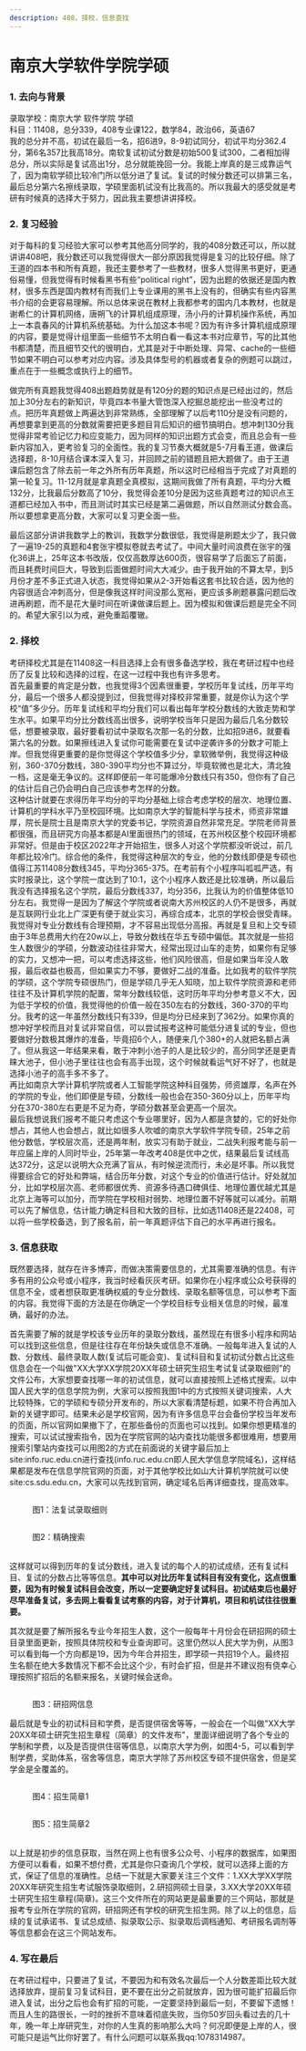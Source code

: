 ```yaml
---
description: 408，择校，信息查找
---
```


# 南京大学软件学院学硕

### 1. 去向与背景

录取学校：南京大学 软件学院 学硕\
科目：11408，总分339，408专业课122，数学84，政治66，英语67\
我的总分并不高，初试在最后一名，招6进9，8-9初试同分，初试平均分362.4分，第6名357比我高18分。南软复试初试分数是初始500复试300，二者相加得总分，所以实际是复试高出1分，总分就能挽回一分。我能上岸真的是三成靠运气了，因为南软学硕比较冷门所以低分进了复试。复试的时候分数还可以排第三名，最后总分第六名擦线录取，学硕里面机试没有比我高的。所以我最大的感受就是考研有时候真的选择大于努力，因此我主要想讲讲择校。

### 2. 复习经验

对于每科的复习经验大家可以参考其他高分同学的，我的408分数还可以，所以就讲讲408吧，我分数还可以我觉得很大一部分原因我觉得是复习的比较仔细。除了王道的四本书和所有真题，我还主要参考了一些教材，很多人觉得黑书更好，更通俗易懂，但我觉得有时候看黑书有些“political right”，因为出题的依据还是国内教材，很多东西是国内教材有而我们上专业课用的黑书上没有的，但确实有些内容黑书介绍的会更容易理解。所以总体来说在教材上我都参考的国内几本教材，也就是谢希仁的计算机网络，唐朔飞的计算机组成原理，汤小丹的计算机操作系统，再加上一本袁春风的计算机系统基础。为什么加这本书呢？因为有许多计算机组成原理的内容，要是觉得计组里面一些细节不太明白看一看这本书对应章节，写的比其他书都清楚，而且细节交代的很明白，尤其是对于中断处理、异常、cache的一些细节如果不明白可以参考对应内容。涉及具体型号的机器或者复杂的例题可以跳过，重点在于一些概念或执行上的细节。

做完所有真题我觉得408出题趋势就是有120分的题的知识点是已经出过的，然后加上30分左右的新知识，毕竟四本书量大管饱深入挖掘总能挖出一些没考过的点。把历年真题做上两遍达到非常熟练，全部理解了以后考110分是没有问题的，再想要拿到更高的分数就需要把更多题目背后知识的细节搞明白。想冲刺130分我觉得非常考验记忆力和应变能力，因为同样的知识出题方式会变，而且总会有一些新内容加入，更考验复习的全面性。我的复习节奏大概就是5-7月看王道，做课后选择题，8-10月结合课本深入复习，并回顾之前的错题且把大题做了。由于王道课后题包含了除去前一年之外所有历年真题，所以这时已经相当于完成了对真题的第一轮复习。11-12月就是拿真题全真模拟，这期间我做了所有真题，平均分大概132分，比我最后分数高了10分，我觉得会差10分是因为这些真题考过的知识点王道都已经加入书中，而且测试时其实已经是第二遍做题，所以自然测试分数会高。所以要想拿更高分数，大家可以复习更全面一些。

最后这部分讲讲我数学上的教训，我数学分数很低，我觉得是刷题太少了，我只做了一遍19-25的真题和4套张宇模拟卷就去考试了。中间大量时间浪费在张宇的强化36讲上，25年这本书改版，仅仅高数厚达600页，很容易学了后面忘了前面，而且耗费时间巨大，导致到后面做题时间大大减少。由于我开始的不算太早，到5月份才差不多正式进入状态，我觉得如果从2-3开始看这套书比较合适，因为他的内容很适合冲刺高分，但是像我这样时间没那么宽裕，更应该多刷题暴露问题后改进再刷题，而不是花大量时间在听课做课后题上。因为模拟和做课后题是完全不同的。希望大家引以为戒，避免重蹈覆辙。

### 2. 择校

考研择校尤其是在11408这一科目选择上会有很多备选学校，我在考研过程中也经历了反复比较和选择的过程，在这一过程中我也有许多思考。\
首先最重要的肯定是分数，也我觉得3个因素很重要，学校历年复试线，历年平均分，最后一个很多人都没提到过，但我觉得对择校非常重要，就是你认为这个学校“值”多少分。历年复试线和平均分我们可以看出每年学校分数线的大致走势和学生水平。如果平均分比分数线高出很多，说明学校当年只是因为最后几名分数较低，想要被录取，最好要看初试中录取名次那一名的分数，比如招9进6，就要看第六名的分数。如果擦线进入复试你可能需要在复试中逆袭许多的分数才可能上岸。但我觉得更重要的是你觉得这个学校值多少分，拿软微举例，我觉得这种级别，360-370分数线，380-390平均分也不算过分，毕竟软微也是北大，清北独一档，这是毫无争议的。这样即便前一年可能爆冷分数线只有350，但你有了自己的估计后自己仍会明白自己应该参考怎样的分数。\
这种估计就要在求得历年平均分的平均分基础上综合考虑学校的层次、地理位置、计算机的学科水平乃至校园环境。比如南京大学的智能科学与技术，师资非常雄厚，院长是院士且是南京大学的党委书记，学院资源自然非常充足。学院老师背景都很强，而且研究方向基本都是AI里面很热门的领域，在苏州校区整个校园环境都非常好。但是由于校区2022年才开始招生，很多人对这个学院都没听说过，前几年都比较冷门。综合他的条件，我觉得这种层次的专业，他的分数线即便是专硕也值得江苏11408分数线345，平均分365-375。在考前有个小程序叫呱呱严选，有实时报录比，这个学院一度达到了10:1，这个小程序人数还是比较准确，所以最后我没有选择报名这个学院，最后分数线337，均分356，比我认为的价值整体低10分左右。我觉得一是因为了解这个学院或者说南大苏州校区的人仍不是很多，再就是互联网行业北上广深更有便于就业实习，再综合成本，北京的学校会很受青睐。\
我觉得对专业分数线有合理预期，才不容易出现低分高报。再就是复旦和上交专硕由于3年总费用大约在20w以上，导致分数线在华五专硕中偏低。其次就是一些招生人数很少的学硕，分数波动往往非常大，经常出现过山车的走势，如果你有足够的实力，又想冲一把，可以考虑选择这些，他们风险很高，但是如果当年没人敢报，最后收益也极高，但如果实力不够，要做好二战的准备。比如我考的软件学院的学硕，这个学院专硕很热门，但是学硕几乎无人知晓，加上软件学院资源和老师往往不及计算机学院的配置，常年分数线较低，这时历年平均分参考意义不大，因为低于学校的价值，我觉得他的价值一般在350左右的分数线，360-370的平均分。我考的这一年虽然分数线只有339，但是均分已经来到了362分。如果你真的想冲好学校而且对复试非常自信，可以尝试报考这种可能低分进复试的专业，但也要做好分数极其爆炸的准备，毕竟招6个人，随便来几个380+的人就把名额占满了。但从我这一年结果来看，敢于冲刺小池子的人是比较少的，高分同学还是更青睐大池子，但小池子里往往也会有高手出现，这个时候就看运气好不好了，也就是选择小池子的高手多不多了。\
再比如南京大学计算机学院或者人工智能学院这种科目强势，师资雄厚，名声在外的学院的专业，他们即便是专硕，分数线一般也会在350-360分以上，历年平均分在370-380左右更是不足为奇，学硕分数甚至会更高一个层次。\
最后我想说我们报考不能只考虑这个专业哪里好，因为人都是贪婪的，它的好处你想占，其他人也会想占，就比如很多人吹嘘的南京大学软件学院专硕，25年之前他分数低，学校层次高，还是两年制，放实习有助于就业，二战失利报考能与前一年应届上岸的人同时毕业，25年第一年改考408是优中之优，结果最后复试线高达372分，这足以说明大众充满了盲从，有时候逆流而行，未必是坏事。所以我觉得要综合它的好处和弊端，结合历年分数，对这个专业的价值进行估计。好处就加分，比如学校层次高、老师都很优秀、资源多待遇口碑俱佳、地理位置优越尤其是北京上海等可以加分，而学院在学校相对弱势、地理位置不好等就可以减分。前期可以先了解信息，估计能力确定科目和大致的目标，比如选11408还是22408，可以将一些学校备选，到了报名前，前一年真题评估下自己的水平再进行报名。

### 3. 信息获取

既然要选择，就存在许多博弈，而做决策需要信息的，尤其需要准确的信息。有许多有用的公众号或小程序，我当时经看灰灰考研。如果你在小程序或公众号获得的信息不全，或者想获取更准确权威的专业分数线、录取名额等信息，可以参考下面的内容。我觉得下面的方法是在你确定一个学校目标专业相关信息的时候，最准确，最好的办法。

首先需要了解的就是学校该专业历年的录取分数线，虽然现在有很多小程序和网站可以找到这些信息，但是往往存在年份缺失或信息不准确。一般每年进入复试的人数、分数线、最终录取人数(复试后可能会变)、复试科目和复试初试分数占比这些信息会在一个叫做"XX大学XX学院20XX年硕士研究生招生考试复试录取细则"的文件公布，大家想要查找哪一年的初试信息，就可以直接按照上述格式搜索。以中国人民大学的信息学院为例，大家可以按照我图1中的方式按照关键词搜索，人大比较特殊，它的学硕和专硕分开发布的，所以大家看清楚标题，如果不符合再加入新的关键字即可。结果未必是学校官网，因为有许多信息平台会备份学校当年发布的页面，所以官网如果撤下了，在那些备份的页面也可以找到。如果你想更精准的搜索，可以试试搜索指令，因为在学院官网的站内查找功能很多都很难用，想要用搜索引擎站内查找可以用图2的方式在前面说的关键字最后加上site:info.ruc.edu.cn进行查找(info.ruc.edu.cn即人民大学信息学院域名)，这样结果都是发布在信息学院官网的页面，对于其他学校比如山大计算机学院就可以使site:cs.sdu.edu.cn，大家可以先找到官网，确定域名后再详细查找，提高效率。

<figure><img src="../.gitbook/assets/Pasted image 20250502162835.png" alt=""><figcaption><p>图1：法复试录取细则</p></figcaption></figure>

<figure><img src="../.gitbook/assets/粘贴的图像.png" alt=""><figcaption><p>图2：精确搜索</p></figcaption></figure>

\
这样就可以得到历年的复试分数线，进入复试的每个人的初试成绩，还有复试科目、复试的分数占比等等信息。**其中可以对比历年复试科目有没有变化，这点很重要，因为有时候复试科目会改变，所以一定要确定好复试科目。初试结束后也最好尽早准备复试，多去网上看看复试考察的内容，对于计算机，项目和机试往往很重要。**

其次就是要了解所报名专业今年招生人数，这个一般每年十月份会在研招网的硕士目录里面更新，按照具体院校和专业查询即可。这里仍然以人民大学为例，从图3可以看到每一个方向都是19，因为今年合并招生，即学硕一共招19个人。最终招生名额在绝大多数情况下都不会比这个少，有时会扩招，但是并不建议抱有侥幸心理按照扩招后的名额来报名，关键时候会送命。

<figure><img src="../.gitbook/assets/Pasted image 20250502163357.png" alt=""><figcaption><p>图3：研招网信息</p></figcaption></figure>

最后就是专业的初试科目和学费，是否提供宿舍等等，一般会在一个叫做"XX大学20XX年硕士研究生招生章程（简章）的文件发布"，里面详细说明了各个专业的学制和学费，以及是否提供住宿等信息，以南京大学为例，如图4-5，可以看到学制学费，奖助体系，宿舍等信息，南京大学除了苏州校区专硕不提供宿舍，但是奖学金是全覆盖的。

<figure><img src="../.gitbook/assets/Pasted image 20250502163738.png" alt=""><figcaption><p>图4：招生简章1</p></figcaption></figure>

<figure><img src="../.gitbook/assets/Pasted image 20250502163812.png" alt=""><figcaption><p>图5：招生简章2</p></figcaption></figure>

\
以上就是初步的信息获取，当然在网上也有很多公众号、小程序的数据库，如果图方便可以看看，如果不想付费，尤其是你只查询几个学校，就可以选择上面的方式，保证了信息的准确性。总结一下就是大家要关注三个文件：1.XX大学XX学院20XX年研究生招生考试服饰录取细则，2.研招网硕士目录，3.XX大学20XX年硕士研究生招生章程(简章)。这三个文件所在的网站更是最重要的三个网站，那就是报考专业所在学院的官网，研招网还有学校的研究生招生网。除了以上的信息，后续的复试承诺书、复试总成绩、拟录取公示、拟录取后调档通知、考研报名调剂等等信息都会在这三个网站发布。

### 4. 写在最后

在考研过程中，只要进了复试，不要因为和有效名次最后一个人分数差距比较大就选择放弃，提前复习复试科目，更不要在出分之前就放弃，因为很可能扩招最后你进入复试，出分之后也会有扩招的可能，一定要坚持到最后一刻，不要留下遗憾！而且人生的路很长，一时的挫折不意味着彻底失败，当你50岁回头看过去的几十年，晚一年上岸研究生，对你的人生真的影响那么大吗？何况即便是上岸的人，很可能只是运气比你好罢了。有什么问题可以联系我qq:1078314987。

